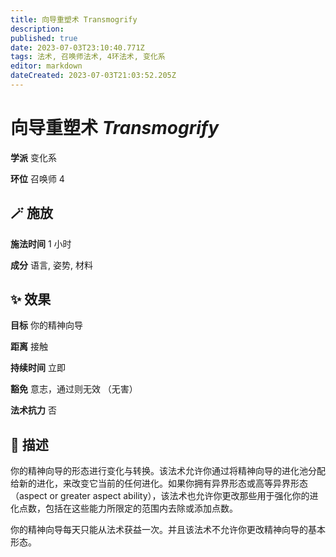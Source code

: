 ```yaml
---
title: 向导重塑术 Transmogrify
description: 
published: true
date: 2023-07-03T23:10:40.771Z
tags: 法术, 召唤师法术, 4环法术, 变化系
editor: markdown
dateCreated: 2023-07-03T21:03:52.205Z
---
```


# **向导重塑术** *Transmogrify*

**学派** 变化系 

**环位** 召唤师 4

## 🪄 施放

**施法时间** 1 小时

**成分** 语言, 姿势, 材料

## ✨ 效果 

**目标** 你的精神向导 

**距离** 接触  

**持续时间** 立即 

**豁免** 意志，通过则无效 （无害）

**法术抗力** 否

## 📖 描述

你的精神向导的形态进行变化与转换。该法术允许你通过将精神向导的进化池分配给新的进化，来改变它当前的任何进化。如果你拥有异界形态或高等异界形态 （aspect or greater aspect ability），该法术也允许你更改那些用于强化你的进化点数，包括在这些能力所限定的范围内去除或添加点数。

你的精神向导每天只能从法术获益一次。并且该法术不允许你更改精神向导的基本形态。
    